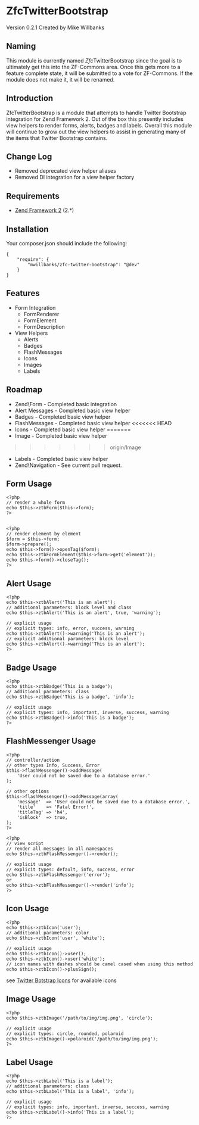 ZfcTwitterBootstrap
===================
Version 0.2.1 Created by Mike Willbanks

Naming
------

This module is currently named *Zfc*TwitterBootstrap since the goal is to
ultimately get this into the ZF-Commons area.  Once this gets more to a
feature complete state, it will be submitted to a vote for ZF-Commons.
If the module does not make it, it will be renamed.

Introduction
------------

ZfcTwitterBootstrap is a module that attempts to handle Twitter Bootstrap
integration for Zend Framework 2.  Out of the box this presently includes
view helpers to render forms, alerts, badges and labels.  Overall this module
will continue to grow out the view helpers to assist in generating many of
the items that Twitter Bootstrap contains.

Change Log
----------
* Removed deprecated view helper aliases
* Removed DI integration for a view helper factory

Requirements
------------

* [Zend Framework 2](https://github.com/zendframework/zf2) (2.*)

Installation
------------
Your composer.json should include the following:

    {
        "require": {
            "mwillbanks/zfc-twitter-bootstrap": "@dev"
        }
    }
 

Features
--------
* Form Integration
  * FormRenderer
  * FormElement
  * FormDescription
* View Helpers
  * Alerts
  * Badges
  * FlashMessages
  * Icons
  * Images
  * Labels

Roadmap
-------

* Zend\Form - Completed basic integration
* Alert Messages - Completed basic view helper
* Badges - Completed basic view helper
* FlashMessages - Completed basic view helper
<<<<<<< HEAD
* Icons - Completed basic view helper
=======
* Image - Completed basic view helper
>>>>>>> origin/Image
* Labels - Completed basic view helper
* Zend\Navigation - See current pull request.

Form Usage
----------

    <?php
    // render a whole form
    echo $this->ztbForm($this->form);
    ?>


    <?php
    // render element by element
    $form = $this->form;
    $form->prepare();
    echo $this->form()->openTag($form);
    echo $this->ztbFormElement($this->form->get('element'));
    echo $this->form()->closeTag();
    ?>

Alert Usage
-----------

    <?php
    echo $this->ztbAlert('This is an alert');
    // additional parameters: block level and class
    echo $this->ztbAlert('This is an alert', true, 'warning');

    // explicit usage
    // explicit types: info, error, success, warning
    echo $this->ztbAlert()->warning('This is an alert');
    // explicit additional parameters: block level
    echo $this->ztbAlert()->warning('This is an alert');
    ?>

Badge Usage
-----------

    <?php
    echo $this->ztbBadge('This is a badge');
    // additional parameters: class
    echo $this->ztbBadge('This is a badge', 'info');

    // explicit usage
    // explicit types: info, important, inverse, success, warning
    echo $this->ztbBadge()->info('This is a badge');
    ?>
    
FlashMessenger Usage
--------------------

    <?php
    // controller/action
    // other types Info, Success, Error
    $this->flashMessenger()->addMessage(
        'User could not be saved due to a database error.'
    );
    
    // other options
    $this->flashMessenger()->addMessage(array(
        'message'  => 'User could not be saved due to a database error.',
        'title'    => 'Fatal Error!',
        'titleTag' => 'h4',
        'isBlock'  => true,
    );
    ?>
    
    <?php
    // view script
    // render all messages in all namespaces
    echo $this->ztbFlashMessenger()->render();
    
    // explicit usage
    // explicit types: default, info, success, error
    echo $this->ztbFlashMessenger('error');
    or
    echo $this->ztbFlashMessenger()->render('info');
    ?>
    
Icon Usage
-----------

    <?php
    echo $this->ztbIcon('user');
    // additional parameters: color
    echo $this->ztbIcon('user', 'white');
    
    // explicit usage
    echo $this->ztbIcon()->user();
    echo $this->ztbIcon()->user('white');
    // icon names with dashes should be camel cased when using this method
    echo $this->ztbIcon()->plusSign();
    
see [Twitter Botstrap Icons](http://twitter.github.com/bootstrap/base-css.html#icons) for available icons

Image Usage
-----------

    <?php
    echo $this->ztbImage('/path/to/img/img.png', 'circle');

    // explicit usage
    // explicit types: circle, rounded, polaroid
    echo $this->ztbImage()->polaroid('/path/to/img/img.png');
    ?>
    
Label Usage
-----------

    <?php
    echo $this->ztbLabel('This is a label');
    // additional parameters: class
    echo $this->ztbLabel('This is a label', 'info');

    // explicit usage
    // explicit types: info, important, inverse, success, warning
    echo $this->ztbLabel()->info('This is a label');
    ?>
